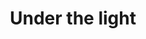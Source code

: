 ---
weight: 1
images:
- /images/photos/20230405 - Sortie Photo - Stéphane G. - 0064.jpg
- /images/photos/20230405 - Sortie Photo - Stéphane G. - 0063.jpg
title: Under the light
tags:
- portrait
- street
- work
- archive
---